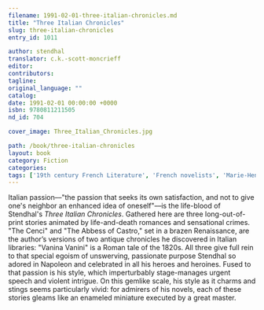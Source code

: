 ```yaml
---
filename: 1991-02-01-three-italian-chronicles.md
title: "Three Italian Chronicles"
slug: three-italian-chronicles
entry_id: 1011

author: stendhal
translator: c.k.-scott-moncrieff
editor: 
contributors: 
tagline: 
original_language: ""
catalog: 
date: 1991-02-01 00:00:00 +0000 
isbn: 9780811211505
nd_id: 704

cover_image: Three_Italian_Chronicles.jpg

path: /book/three-italian-chronicles
layout: book
category: Fiction
categories: 
tags: ['19th century French Literature', 'French novelists', 'Marie-Henri Beyle', 'Napoleon', 'Psychological', 'Realism', 'Stories set in Italy', 'The Abbess of Castro', 'The Cenci', 'Vanina Vanini']
---
```

Italian passion––"the passion that seeks its own satisfaction, and not to give one's neighbor an enhanced idea of oneself"––is the life-blood of Stendhal's *Three Italian Chronicles*. Gathered here are three long-out-of-print stories animated by life-and-death romances and sensational crimes. "The Cenci" and "The Abbess of Castro," set in a brazen Renaissance, are the author’s versions of two antique chronicles he discovered in Italian libraries: "Vanina Vanini" is a Roman tale of the 1820s. All three give full rein to that special egoism of unswerving, passionate purpose Stendhal so adored in Napoleon and celebrated in all his heroes and heroines. Fused to that passion is his style, which imperturbably stage-manages urgent speech and violent intrigue. On this gemlike scale, his style as it charms and stings seems particularly vivid: for admirers of his novels, each of these stories gleams like an enameled miniature executed by a great master.





